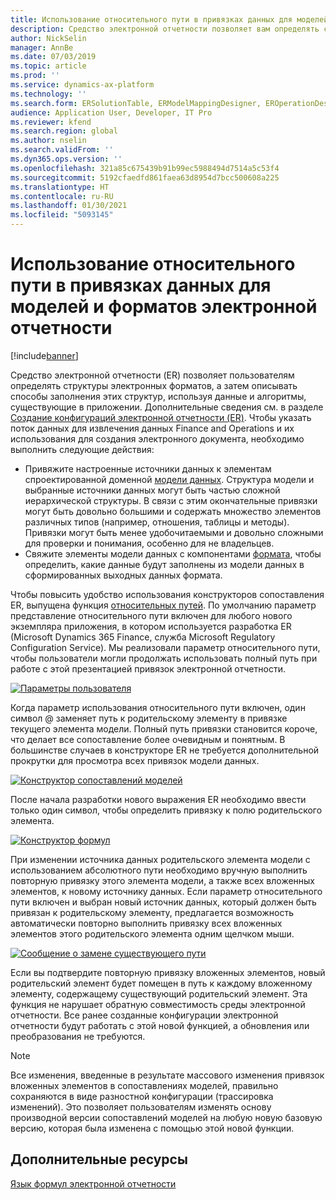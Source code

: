 ```yaml
---
title: Использование относительного пути в привязках данных для моделей и форматов электронной отчетности
description: Средство электронной отчетности позволяет вам определять структуры электронных форматов, а затем описывать способы заполнения этих структур.
author: NickSelin
manager: AnnBe
ms.date: 07/03/2019
ms.topic: article
ms.prod: ''
ms.service: dynamics-ax-platform
ms.technology: ''
ms.search.form: ERSolutionTable, ERModelMappingDesigner, EROperationDesigner, ERExpressionDesignerFormula
audience: Application User, Developer, IT Pro
ms.reviewer: kfend
ms.search.region: global
ms.author: nselin
ms.search.validFrom: ''
ms.dyn365.ops.version: ''
ms.openlocfilehash: 321a85c675439b91b99ec5988494d7514a5c53f4
ms.sourcegitcommit: 5192cfaedfd861faea63d8954d7bcc500608a225
ms.translationtype: HT
ms.contentlocale: ru-RU
ms.lasthandoff: 01/30/2021
ms.locfileid: "5093145"
---
```

# <a name="use-a-relative-path-in-data-bindings-of-er-models-and-formats"></a>Использование относительного пути в привязках данных для моделей и форматов электронной отчетности

[!include[banner](../includes/banner.md)]

Средство электронной отчетности (ER) позволяет пользователям определять структуры электронных форматов, а затем описывать способы заполнения этих структур, используя данные и алгоритмы, существующие в приложении. Дополнительные сведения см. в разделе [Создание конфигураций электронной отчетности (ER)](electronic-reporting-configuration.md). Чтобы указать поток данных для извлечения данных Finance and Operations и их использования для создания электронного документа, необходимо выполнить следующие действия:

- Привяжите настроенные источники данных к элементам спроектированной доменной [модели данных](general-electronic-reporting.md#data-model-and-model-mapping-components). Структура модели и выбранные источники данных могут быть частью сложной иерархической структуры. В связи с этим окончательные привязки могут быть довольно большими и содержать множество элементов различных типов (например, отношения, таблицы и методы). Привязки могут быть менее удобочитаемыми и довольно сложными для проверки и понимания, особенно для не владельцев. 
- Свяжите элементы модели данных с компонентами [формата](general-electronic-reporting.md#FormatComponentOutbound), чтобы определить, какие данные будут заполнены из модели данных в сформированных выходных данных формата.

Чтобы повысить удобство использования конструкторов сопоставления ER, выпущена функция [относительных путей](er-formula-language.md#relative-path). По умолчанию параметр представление относительного пути включен для любого нового экземпляра приложения, в котором используется разработка ER (Microsoft Dynamics 365 Finance, служба Microsoft Regulatory Configuration Service). Мы реализовали параметр относительного пути, чтобы пользователи могли продолжать использовать полный путь при работе с этой презентацией привязок электронной отчетности.

[![Параметры пользователя](./media/relative-path-01.png)](./media/relative-path-01.png)

 
Когда параметр использования относительного пути включен, один символ @ заменяет путь к родительскому элементу в привязке текущего элемента модели. Полный путь привязки становится короче, что делает все сопоставление более очевидным и понятным. В большинстве случаев в конструкторе ER не требуется дополнительной прокрутки для просмотра всех привязок модели данных.

[![Конструктор сопоставлений моделей](./media/relative-path-02.png)](./media/relative-path-02.png)
 
После начала разработки нового выражения ER необходимо ввести только один символ, чтобы определить привязку к полю родительского элемента.

[![Конструктор формул](./media/relative-path-03.png)](./media/relative-path-03.png)
 
При изменении источника данных родительского элемента модели с использованием абсолютного пути необходимо вручную выполнить повторную привязку этого элемента модели, а также всех вложенных элементов, к новому источнику данных. Если параметр относительного пути включен и выбран новый источник данных, который должен быть привязан к родительскому элементу, предлагается возможность автоматически повторно выполнить привязку всех вложенных элементов этого родительского элемента одним щелчком мыши.

[![Сообщение о замене существующего пути](./media/relative-path-04.png)](./media/relative-path-04.png)
 
Если вы подтвердите повторную привязку вложенных элементов, новый родительский элемент будет помещен в путь к каждому вложенному элементу, содержащему существующий родительский элемент.
Эта функция не нарушает обратную совместимость среды электронной отчетности. Все ранее созданные конфигурации электронной отчетности будут работать с этой новой функцией, а обновления или преобразования не требуются.

> [!NOTE]
> Все изменения, введенные в результате массового изменения привязок вложенных элементов в сопоставлениях моделей, правильно сохраняются в виде разностной конфигурации (трассировка изменений). Это позволяет пользователям изменять основу производной версии сопоставлений моделей на любую новую базовую версию, которая была изменена с помощью этой новой функции.

## <a name="additional-resources"></a>Дополнительные ресурсы

[Язык формул электронной отчетности](er-formula-language.md)
